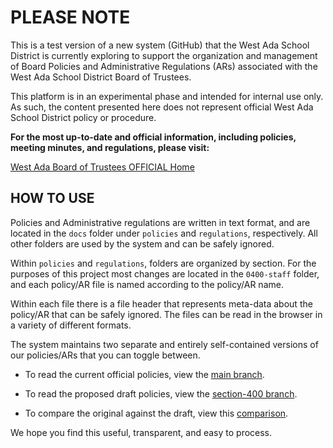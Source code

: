 # PLEASE NOTE

This is a test version of a new system (GitHub) that the West Ada School District is currently exploring to support the organization and management of Board Policies and Administrative Regulations (ARs) associated with the West Ada School District Board of Trustees.

This platform is in an experimental phase and intended for internal use only. As such, the content presented here does not represent official West Ada School District policy or procedure.

**For the most up-to-date and official information, including policies, meeting minutes, and regulations, please visit:**

[West Ada Board of Trustees OFFICIAL Home](https://simbli.eboardsolutions.com/index.aspx?S=36031062)

## HOW TO USE

Policies and Administrative regulations are written in text format, and are located in the `docs` folder under `policies` and `regulations`, respectively.  All other folders are used by the system and can be safely ignored.

Within `policies` and `regulations`, folders are organized by section.  For the purposes of this project most changes are located in the `0400-staff` folder, and each policy/AR file is named according to the policy/AR name.  

Within each file there is a file header that represents meta-data about the policy/AR that can be safely ignored. The files can be read in the browser in a variety of different formats.  

The system maintains two separate and entirely self-contained versions of our policies/ARs that you can toggle between.

- To read the current official policies, view the [main branch](https://github.com/westada/section-400-hr-policy-review/tree/main).

- To read the proposed draft policies, view the [section-400 branch](https://github.com/westada/section-400-hr-policy-review/tree/section-400).

- To compare the original against the draft, view this [comparison](https://github.com/westada/section-400-hr-policy-review/compare/main...section-400).

We hope you find this useful, transparent, and easy to process.
